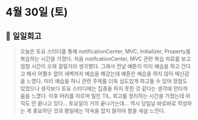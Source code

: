 # 4월 30일 (토)

## 🥵 일일회고

> 오늘은 토요 스터디를 통해 notificationCenter, MVC, Initializer, Property를 복습하는 시간을 가졌다. 처음 notifcationCenter, MVC 관련 복습 자료를 보고 엄청 시간이 오래 걸릴거라 생각했다. 그래서 전날 예톤이 미리 예습을 하고 간다고 해서 어쩔수 없이 새벽까지 예습을 해갔는데 예톤은 예습을 하지 않아 배신감을 느꼈다. 미리 예습을 하니 관련 주제를 더욱 심도있게 파고들 수 있어 장점도 있었으나 생각보다 토요 스터디에는 집중을 하지 못한 것 같다는 생각에 안타까움을 느꼈다. 이후 머리를 자르며 밀린 TIL, 회고를 정리하는 시간을 가졌는데 아직도 안 끝나고 있다... 토요일이 거의 끝나가는데... 역시 당일날 바로바로 작성하는 게 중요하단 것과 평일에는 약속을 잡지 말아야 함을 새삼 느낀다.
>